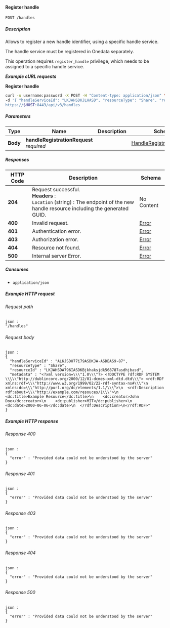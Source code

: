 
<a name="register_handle"></a>
#### Register handle
```
POST /handles
```


##### Description
Allows to register a new handle identifier, using a specific handle service.

The handle service must be registered in Onedata separately.

This operation requires `register_handle` privilege, which needs to
be assigned to a specific handle service.

***Example cURL requests***

**Register handle**
```bash
curl -u username:password -X POST -H "Content-type: application/json" \
-d '{ "handleServiceId": "LKJAHSDKJLHASD", "resourceType": "Share", "resourceId": "ASDasd7asdASDASD76", "metadata": "<?xml version=\'1.0\'?>..." }' \
https://$HOST:8443/api/v3/handles
```


##### Parameters

|Type|Name|Description|Schema|Default|
|---|---|---|---|---|
|**Body**|**handleRegistrationRequest**  <br>*required*||[HandleRegistrationRequest](../definitions/HandleRegistrationRequest.md#handleregistrationrequest)|--|


##### Responses

|HTTP Code|Description|Schema|
|---|---|---|
|**204**|Request successful.  <br>**Headers** :   <br>`Location` (string) : The endpoint of the new handle resource including the generated GUID.|No Content|
|**400**|Invalid request.|[Error](../definitions/Error.md#error)|
|**401**|Authentication error.|[Error](../definitions/Error.md#error)|
|**403**|Authorization error.|[Error](../definitions/Error.md#error)|
|**404**|Resource not found.|[Error](../definitions/Error.md#error)|
|**500**|Internal server Error.|[Error](../definitions/Error.md#error)|


##### Consumes

* `application/json`


##### Example HTTP request

###### Request path
```
json :
"/handles"
```


###### Request body
```
json :
{
  "handleServiceId" : "ALKJSDH77i79ASDKJA-ASDBAS9-87",
  "resourceType" : "Share",
  "resourceId" : "LKJAHSDA796IASDKBjkhaksjdk568787asdhjbasd",
  "metadata" : "<?xml version=\\\"1.0\\\"?> <!DOCTYPE rdf:RDF SYSTEM \\\\\"http://dublincore.org/2000/12/01-dcmes-xml-dtd.dtd\\\"> <rdf:RDF xmlns:rdf=\\\"http://www.w3.org/1999/02/22-rdf-syntax-ns#\\\"\n         xmlns:dc=\\\"http://purl.org/dc/elements/1.1/\\\">\n  <rdf:Description rdf:about=\\\"http://example.com/resouces/1\\\">\n    <dc:title>Example Resource</dc:title>\n    <dc:creator>John Doe</dc:creator>\n    <dc:publisher>MIT</dc:publisher>\n    <dc:date>2000-06-06</dc:date>\n  </rdf:Description>\n</rdf:RDF>"
}
```


##### Example HTTP response

###### Response 400
```
json :
{
  "error" : "Provided data could not be understood by the server"
}
```


###### Response 401
```
json :
{
  "error" : "Provided data could not be understood by the server"
}
```


###### Response 403
```
json :
{
  "error" : "Provided data could not be understood by the server"
}
```


###### Response 404
```
json :
{
  "error" : "Provided data could not be understood by the server"
}
```


###### Response 500
```
json :
{
  "error" : "Provided data could not be understood by the server"
}
```



